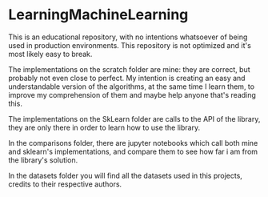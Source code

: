 # LearningMachineLearning
This is an educational repository, with no intentions whatsoever of being used in production environments.
This repository is not optimized and it's most likely easy to break.

The implementations on the scratch folder are mine: they are correct, but probably not even close to perfect. My intention is creating an easy and understandable version of the algorithms, at the same time I learn them, to improve my comprehension of them and maybe help anyone that's reading this.

The implementations on the SkLearn folder are calls to the API of the library, they are only there in order to learn how to use the library.

In the comparisons folder, there are jupyter notebooks which call both mine and sklearn's implementations, and compare them to see how far i am from the library's solution.  

In the datasets folder you will find all the datasets used in this projects, credits to their respective authors.
